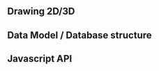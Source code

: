 
Drawing 2D/3D
------------------------------


Data Model / Database structure
-------------------------------


Javascript API
-------------------------------
